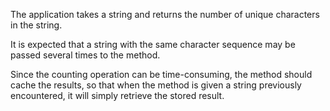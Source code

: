 The application takes a string and returns the number of unique characters in the string.

It is expected that a string with the same character sequence may be passed several times to the method.

Since the counting operation can be time-consuming, the method should cache the results, so that when the method is given a string previously encountered,
it will simply retrieve the stored result. 
